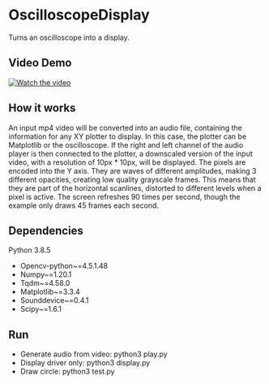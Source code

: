 # OscilloscopeDisplay
 Turns an oscilloscope into a display.
 
 ## Video Demo
[![Watch the video](https://img.youtube.com/vi/U_4r8LO_1xo/maxresdefault.jpg)](https://youtu.be/U_4r8LO_1xo)

 ## How it works
 An input mp4 video will be converted into an audio file, containing the information for any XY plotter to display. In this case, the plotter can be Matplotlib or the oscilloscope. If the right and left channel of the audio player is then connected to the plotter, a downscaled version of the input video, with a resolution of 10px * 10px, will be displayed. The pixels are encoded into the Y axis. They are waves of different amplitudes, making 3 different opacities, creating low quality grayscale frames. This means that they are part of the horizontal scanlines, distorted to different levels when a pixel is active. The screen refreshes 90 times per second, though the example only draws 45 frames each second.
 
 ## Dependencies
 Python 3.8.5
 * Opencv-python~=4.5.1.48  
 * Numpy~=1.20.1  
 * Tqdm~=4.58.0  
 * Matplotlib~=3.3.4  
 * Sounddevice~=0.4.1  
 * Scipy~=1.6.1  

## Run
 * Generate audio from video: python3 play.py
 * Display driver only: python3 display.py
 * Draw circle: python3 test.py
 
